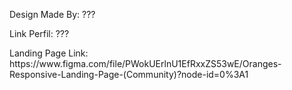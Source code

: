 <p>Design Made By: ???</p>
<p>Link Perfil: ???</p>

<p>Landing Page Link: 
https://www.figma.com/file/PWokUErlnU1EfRxxZS53wE/Oranges-Responsive-Landing-Page-(Community)?node-id=0%3A1</p>
